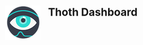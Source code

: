 <img align="left" src="thoth.png?raw=true">  &nbsp;&nbsp; Thoth Dashboard
======================
<br><br>
